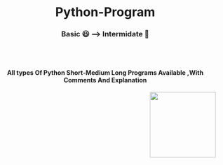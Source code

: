 
<h1 align="center">Python-Program</h1>
<h3 align="center">Basic 😃  --> Intermidate 🤖</h3>
<br><br>
<h4 align="center">All types Of Python Short-Medium Long Programs Available ,With Comments And Explanation</h4>
<img align="right" src="https://upload.wikimedia.org/wikipedia/commons/thumb/c/c3/Python-logo-notext.svg/1869px-Python-logo-notext.svg.png" width="150px" height="150px">
<br><br>
